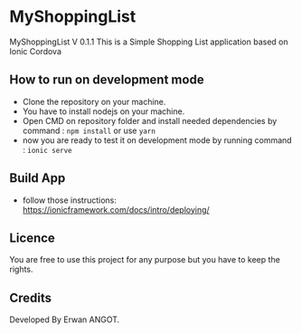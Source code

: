 # MyShoppingList
MyShoppingList V 0.1.1
This is a Simple Shopping List application based on Ionic Cordova

## How to run on development mode
- Clone the repository on your machine.
- You have to install nodejs on your machine.
- Open CMD on repository folder and install needed dependencies by command : `npm install` or use `yarn`
- now you are ready to test it on development mode by running command : `ionic serve`


## Build App
- follow those instructions:
https://ionicframework.com/docs/intro/deploying/

## Licence
You are free to use this project for any purpose but you have to keep the rights.

## Credits
Developed By Erwan ANGOT.